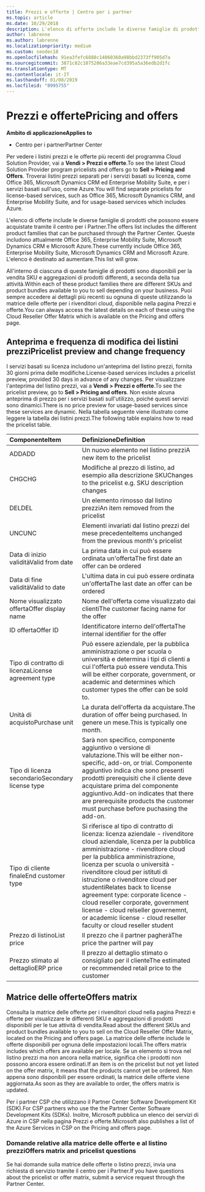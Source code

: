 ```yaml
---
title: Prezzi e offerte | Centro per i partner
ms.topic: article
ms.date: 10/29/2018
description: L'elenco di offerte include le diverse famiglie di prodotti che possono essere acquistate tramite il centro per i Partner e le relative informazioni sui prezzi.
author: labrenne
ms.author: labrenne
ms.localizationpriority: medium
ms.custom: seodec18
ms.openlocfilehash: 91ea3fefc6888c14060360a98bbd2373ff905d7a
ms.sourcegitcommit: 3871c82c1075206a33eae7cd395a5a36edb2d1fc
ms.translationtype: MT
ms.contentlocale: it-IT
ms.lasthandoff: 01/08/2019
ms.locfileid: "8995755"
---
```

# <a name="pricing-and-offers"></a><span data-ttu-id="537ce-103">Prezzi e offerte</span><span class="sxs-lookup"><span data-stu-id="537ce-103">Pricing and offers</span></span>

**<span data-ttu-id="537ce-104">Ambito di applicazione</span><span class="sxs-lookup"><span data-stu-id="537ce-104">Applies to</span></span>**

-  <span data-ttu-id="537ce-105">Centro per i partner</span><span class="sxs-lookup"><span data-stu-id="537ce-105">Partner Center</span></span>

<span data-ttu-id="537ce-106">Per vedere i listini prezzi e le offerte più recenti del programma Cloud Solution Provider, vai a **Vendi > Prezzi e offerte**.</span><span class="sxs-lookup"><span data-stu-id="537ce-106">To see the latest Cloud Solution Provider program pricelists and offers go to **Sell > Pricing and Offers**.</span></span> <span data-ttu-id="537ce-107">Troverai listini prezzi separati per i servizi basati su licenza, come Office 365, Microsoft Dynamics CRM ed Enterprise Mobility Suite, e per i servizi basati sull'uso, come Azure.</span><span class="sxs-lookup"><span data-stu-id="537ce-107">You will find separate pricelists for license-based services, such as Office 365, Microsoft Dynamics CRM, and Enterprise Mobility Suite, and for usage-based services which includes Azure.</span></span> 

<span data-ttu-id="537ce-108">L'elenco di offerte include le diverse famiglie di prodotti che possono essere acquistate tramite il centro per i Partner.</span><span class="sxs-lookup"><span data-stu-id="537ce-108">The offers list includes the different product families that can be purchased through the Partner Center.</span></span> <span data-ttu-id="537ce-109">Queste includono attualmente Office 365, Enterprise Mobility Suite, Microsoft Dynamics CRM e Microsoft Azure.</span><span class="sxs-lookup"><span data-stu-id="537ce-109">These currently include Office 365, Enterprise Mobility Suite, Microsoft Dynamics CRM and Microsoft Azure.</span></span> <span data-ttu-id="537ce-110">L'elenco è destinato ad aumentare.</span><span class="sxs-lookup"><span data-stu-id="537ce-110">This list will grow.</span></span>

<span data-ttu-id="537ce-111">All'interno di ciascuna di queste famiglie di prodotti sono disponibili per la vendita SKU e aggregazioni di prodotti differenti, a seconda della tua attività.</span><span class="sxs-lookup"><span data-stu-id="537ce-111">Within each of these product families there are different SKUs and product bundles available to you to sell depending on your business.</span></span> <span data-ttu-id="537ce-112">Puoi sempre accedere ai dettagli più recenti su ognuna di queste utilizzando la matrice delle offerte per i rivenditori cloud, disponibile nella pagina Prezzi e offerte.</span><span class="sxs-lookup"><span data-stu-id="537ce-112">You can always access the latest details on each of these using the Cloud Reseller Offer Matrix which is available on the Pricing and offers page.</span></span>

## <a name="pricelist-preview-and-change-frequency"></a><span data-ttu-id="537ce-113">Anteprima e frequenza di modifica dei listini prezzi</span><span class="sxs-lookup"><span data-stu-id="537ce-113">Pricelist preview and change frequency</span></span> 

<span data-ttu-id="537ce-114">I servizi basati su licenza includono un'anteprima del listino prezzi, fornita 30 giorni prima delle modifiche.</span><span class="sxs-lookup"><span data-stu-id="537ce-114">License-based services includes a pricelist preview, provided 30 days in advance of any changes.</span></span> <span data-ttu-id="537ce-115">Per visualizzare l'anteprima del listino prezzi, vai a **Vendi > Prezzi e offerte**.</span><span class="sxs-lookup"><span data-stu-id="537ce-115">To see the pricelist preview, go to **Sell > Pricing and offers**.</span></span> <span data-ttu-id="537ce-116">Non esiste alcuna anteprima di prezzo per i servizi basati sull'utilizzo, poiché questi servizi sono dinamici.</span><span class="sxs-lookup"><span data-stu-id="537ce-116">There is no price preview for usage-based services since these services are dynamic.</span></span> <span data-ttu-id="537ce-117">Nella tabella seguente viene illustrato come leggere la tabella dei listini prezzi.</span><span class="sxs-lookup"><span data-stu-id="537ce-117">The following table explains how to read the pricelist table.</span></span>

|**<span data-ttu-id="537ce-118">Componente</span><span class="sxs-lookup"><span data-stu-id="537ce-118">Item</span></span>**        |**<span data-ttu-id="537ce-119">Definizione</span><span class="sxs-lookup"><span data-stu-id="537ce-119">Definition</span></span>**      |
|:-----------   |:-----------   |
|<span data-ttu-id="537ce-120">ADD</span><span class="sxs-lookup"><span data-stu-id="537ce-120">ADD</span></span>   |<span data-ttu-id="537ce-121">Un nuovo elemento nel listino prezzi</span><span class="sxs-lookup"><span data-stu-id="537ce-121">A new item to the pricelist</span></span>|
|<span data-ttu-id="537ce-122">CHG</span><span class="sxs-lookup"><span data-stu-id="537ce-122">CHG</span></span>   |<span data-ttu-id="537ce-123">Modifiche al prezzo di listino, ad esempio alla descrizione SKU</span><span class="sxs-lookup"><span data-stu-id="537ce-123">Changes to the pricelist e.g. SKU description changes</span></span>|
|<span data-ttu-id="537ce-124">DEL</span><span class="sxs-lookup"><span data-stu-id="537ce-124">DEL</span></span>   |<span data-ttu-id="537ce-125">Un elemento rimosso dal listino prezzi</span><span class="sxs-lookup"><span data-stu-id="537ce-125">An item removed from the pricelist</span></span>|
|<span data-ttu-id="537ce-126">UNC</span><span class="sxs-lookup"><span data-stu-id="537ce-126">UNC</span></span>   |<span data-ttu-id="537ce-127">Elementi invariati dal listino prezzi del mese precedente</span><span class="sxs-lookup"><span data-stu-id="537ce-127">Items unchanged from the previous month's pricelist</span></span>   |
|<span data-ttu-id="537ce-128">Data di inizio validità</span><span class="sxs-lookup"><span data-stu-id="537ce-128">Valid from date</span></span>   |<span data-ttu-id="537ce-129">La prima data in cui può essere ordinata un'offerta</span><span class="sxs-lookup"><span data-stu-id="537ce-129">The first date an offer can be ordered</span></span>    |
|<span data-ttu-id="537ce-130">Data di fine validità</span><span class="sxs-lookup"><span data-stu-id="537ce-130">Valid to date</span></span>   |<span data-ttu-id="537ce-131">L'ultima data in cui può essere ordinata un'offerta</span><span class="sxs-lookup"><span data-stu-id="537ce-131">The last date an offer can be ordered</span></span>   |
|<span data-ttu-id="537ce-132">Nome visualizzato offerta</span><span class="sxs-lookup"><span data-stu-id="537ce-132">Offer display name</span></span>   |<span data-ttu-id="537ce-133">Nome dell'offerta come visualizzato dai clienti</span><span class="sxs-lookup"><span data-stu-id="537ce-133">The customer facing name for the offer</span></span>   |
|<span data-ttu-id="537ce-134">ID offerta</span><span class="sxs-lookup"><span data-stu-id="537ce-134">Offer ID</span></span>   |<span data-ttu-id="537ce-135">Identificatore interno dell'offerta</span><span class="sxs-lookup"><span data-stu-id="537ce-135">The internal identifier for the offer</span></span>   |
|<span data-ttu-id="537ce-136">Tipo di contratto di licenza</span><span class="sxs-lookup"><span data-stu-id="537ce-136">License agreement type</span></span>   |<span data-ttu-id="537ce-137">Può essere aziendale, per la pubblica amministrazione o per scuola o università e determina i tipi di clienti a cui l'offerta può essere venduta.</span><span class="sxs-lookup"><span data-stu-id="537ce-137">This will be either corporate, government, or academic and determines which customer types the offer can be sold to.</span></span>|
|<span data-ttu-id="537ce-138">Unità di acquisto</span><span class="sxs-lookup"><span data-stu-id="537ce-138">Purchase unit</span></span>   |<span data-ttu-id="537ce-139">La durata dell'offerta da acquistare.</span><span class="sxs-lookup"><span data-stu-id="537ce-139">The duration of offer being purchased.</span></span> <span data-ttu-id="537ce-140">In genere un mese.</span><span class="sxs-lookup"><span data-stu-id="537ce-140">This is typically one month.</span></span>   |
|<span data-ttu-id="537ce-141">Tipo di licenza secondario</span><span class="sxs-lookup"><span data-stu-id="537ce-141">Secondary license type</span></span>   |<span data-ttu-id="537ce-142">Sarà non specifico, componente aggiuntivo o versione di valutazione.</span><span class="sxs-lookup"><span data-stu-id="537ce-142">This will be either non-specific, add-on, or trial.</span></span> <span data-ttu-id="537ce-143">Componente aggiuntivo indica che sono presenti prodotti prerequisiti che il cliente deve acquistare prima del componente aggiuntivo.</span><span class="sxs-lookup"><span data-stu-id="537ce-143">Add-on indicates that there are prerequisite products the customer must purchase before puchasing the add-on.</span></span>|
|<span data-ttu-id="537ce-144">Tipo di cliente finale</span><span class="sxs-lookup"><span data-stu-id="537ce-144">End customer type</span></span>   |<span data-ttu-id="537ce-145">Si riferisce al tipo di contratto di licenza: licenza aziendale - rivenditore cloud aziendale, licenza per la pubblica amministrazione - rivenditore cloud per la pubblica amministrazione, licenza per scuola o università - rivenditore cloud per istituti di istruzione o rivenditore cloud per studenti</span><span class="sxs-lookup"><span data-stu-id="537ce-145">Relates back to license agreement type: corporate licence - cloud reseller corporate, government license - cloud relseller governemnt, or academic license - cloud reseller faculty or cloud reseller student</span></span>   |
|<span data-ttu-id="537ce-146">Prezzo di listino</span><span class="sxs-lookup"><span data-stu-id="537ce-146">List price</span></span>   |<span data-ttu-id="537ce-147">Il prezzo che il partner pagherà</span><span class="sxs-lookup"><span data-stu-id="537ce-147">The price the partner will pay</span></span>   |
|<span data-ttu-id="537ce-148">Prezzo stimato al dettaglio</span><span class="sxs-lookup"><span data-stu-id="537ce-148">ERP price</span></span>   |<span data-ttu-id="537ce-149">Il prezzo al dettaglio stimato o consigliato per il cliente</span><span class="sxs-lookup"><span data-stu-id="537ce-149">The estimated or recommended retail price to the customer</span></span>   |

## <a name="offers-matrix"></a><span data-ttu-id="537ce-150">Matrice delle offerte</span><span class="sxs-lookup"><span data-stu-id="537ce-150">Offers matrix</span></span>

<span data-ttu-id="537ce-151">Consulta la matrice delle offerte per i rivenditori cloud nella pagina Prezzi e offerte per visualizzare le differenti SKU e aggregazioni di prodotti disponibili per le tue attività di vendita.</span><span class="sxs-lookup"><span data-stu-id="537ce-151">Read about the different SKUs and product bundles available to you to sell on the Cloud Reseller Offer Matrix, located on the Pricing and offers page.</span></span> <span data-ttu-id="537ce-152">La matrice delle offerte include le offerte disponibili per ognuna delle impostazioni locali.</span><span class="sxs-lookup"><span data-stu-id="537ce-152">The offers matrix includes which offers are available per locale.</span></span> <span data-ttu-id="537ce-153">Se un elemento si trova nel listino prezzi ma non ancora nella matrice, significa che i prodotti non possono ancora essere ordinati.</span><span class="sxs-lookup"><span data-stu-id="537ce-153">If an item is on the pricelist but not yet listed on the offer matrix, it means that the products cannot yet be ordered.</span></span> <span data-ttu-id="537ce-154">Non appena sono disponibili per essere ordinati, la matrice delle offerte viene aggiornata.</span><span class="sxs-lookup"><span data-stu-id="537ce-154">As soon as they are available to order, the offers matrix is updated.</span></span>

<span data-ttu-id="537ce-155">Per i partner CSP che utilizzano il Partner Center Software Development Kit (SDK).</span><span class="sxs-lookup"><span data-stu-id="537ce-155">For CSP partners who use the the Partner Center Software Development Kits (SDKs).</span></span> <span data-ttu-id="537ce-156">Inoltre, Microsoft pubblica un elenco dei servizi di Azure in CSP nella pagina Prezzi e offerte.</span><span class="sxs-lookup"><span data-stu-id="537ce-156">Microsoft also publishes a list of the Azure Services in CSP on the Pricing and offers page.</span></span>

### <a name="offers-matrix-and-pricelist-questions"></a><span data-ttu-id="537ce-157">Domande relative alla matrice delle offerte e al listino prezzi</span><span class="sxs-lookup"><span data-stu-id="537ce-157">Offers matrix and pricelist questions</span></span>

<span data-ttu-id="537ce-158">Se hai domande sulla matrice delle offerte o listino prezzi, invia una richiesta di servizio tramite il centro per i Partner.</span><span class="sxs-lookup"><span data-stu-id="537ce-158">If you have questions about the pricelist or offer matrix, submit a service request through the Partner Center.</span></span>
